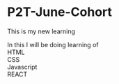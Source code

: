 # P2T-June-Cohort
This is my new learning<br>

In this I will be doing learning of<br>
HTML<br>
CSS<br>
Javascript<br>
REACT<br>